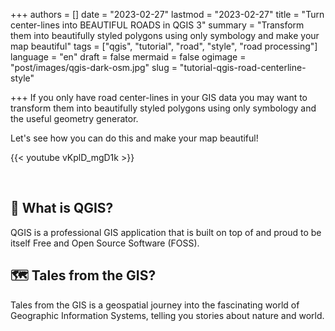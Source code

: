 +++
authors = []
date = "2023-02-27"
lastmod = "2023-02-27"
title = "Turn center-lines into BEAUTIFUL ROADS in QGIS 3"
summary = "Transform them into beautifully styled polygons using only symbology and make your map beautiful"
tags = ["qgis", "tutorial", "road", "style", "road processing"]
language = "en"
draft = false
mermaid = false
ogimage = "post/images/qgis-dark-osm.jpg"
slug = "tutorial-qgis-road-centerline-style"

+++
If you only have road center-lines in your GIS data you may want to transform them into beautifully styled polygons using only symbology and the useful geometry generator.

Let's see how you can do this and make your map beautiful!

{{< youtube vKplD_mgD1k >}}

<br>

## 🔴 What is QGIS?

QGIS is a professional GIS application that is built on top of and proud to be itself Free and Open Source Software (FOSS).

## 🗺️ Tales from the GIS?
Tales from the GIS is a geospatial journey into the fascinating world of Geographic Information Systems, telling you stories about nature and world.

